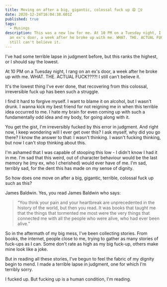 ```yaml
---
title: Moving on after a big, gigantic, colossal fuck up 😩 🤦‍♀️
date: 2020-12-24T16:04:38.601Z
published: true
tags:
  - Musings
description: This was a new low for me. At 10 PM on a Tuesday night, I rang on
  an ex's door, a week after he broke up with me. WHAT. THE. ACTUAL FUCK????! I
  still can't believe it.
---
```

I've had some terrible lapse in judgment before, but this ranks the highest, or I should say the lowest. 

At 10 PM on a Tuesday night, I rang on an ex's door, a week after he broke up with me. WHAT. THE. ACTUAL FUCK????! I still can't believe it.

It's the lowest thing I've ever done, that recovering from this colossal, irreversible fuck up has been such a struggle. 

I find it hard to forgive myself. I want to blame it on alcohol, but I wasn't drunk. I wanna kick my best friend for not reigning me in when this terrible idea occurred to me. I hate my brain for even coming up with such a fundamentally odd idea and my body, for going along with it.

You get the gist, I'm irreversibly fucked by this error in judgment. And right now, I keep wondering will I ever get over this? I ask myself, why did you go there? I know the answer to that: I wasn't thinking. I wasn't fucking thinking, but now I can't stop thinking about this.

I'm ashamed that I was capable of stooping this low - I didn't know I had it in me. I'm sad that this weird, out of character behaviour would be the last memory he (my ex, who I cherished) would ever have of me. I'm sad, terribly sad, for the dent this has made on my sense of dignity.

So how does one move on after a big, gigantic, terrible, colossal fuck up such as this?

James Baldwin. Yes, you read James Baldwin who says: 

> “You think your pain and your heartbreak are unprecedented in the history of the world, but then you read. It was books that taught me that the things that tormented me most were the very things that connected me with all the people who were alive, who had ever been alive.”

So in the aftermath of my big mess, I've been collecting stories. From books, the internet, people close to me, trying to gather as many stories of fuck-ups as I can. Some don't rate as high as my big fuck-up, others make mine look like a joke. 

But in reading all these stories, I've begun to feel the fabric of my dignity begin to mend. I made a terrible lapse in judgment, one for which I'm terribly sorry.

 I fucked up. But fucking up is a human condition, I'm reading.